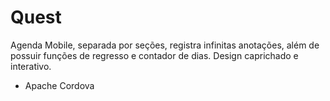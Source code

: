 # Quest

Agenda Mobile, separada por seções, registra infinitas anotações, além de possuir funções de regresso e contador de dias. Design caprichado e interativo.

- Apache Cordova
